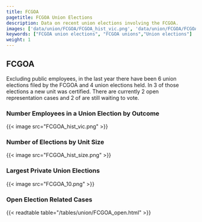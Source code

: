 ```yaml
---
title: FCGOA
pagetitle: FCGOA Union Elections
description: Data on recent union elections involving the FCGOA.
images: ['data/union/FCGOA/FCGOA_hist_vic.png', 'data/union/FCGOA/FCGOA_hist_size.png', 'data/union/FCGOA/FCGOA_10.png']
keywords: ["FCGOA union elections", "FCGOA unions","Union elections"]
weight: 1
---
```

##  FCGOA

Excluding public employees, in the last year there have been 6 union elections filed by the FCGOA and 4 union elections held. In 3 of those elections a new unit was certified. There are currently 2 open representation cases and 2 of are still waiting to vote.

### Number Employees in a Union Election by Outcome
{{< image src="FCGOA_hist_vic.png" >}}

### Number of Elections by Unit Size
{{< image src="FCGOA_hist_size.png" >}}

### Largest Private Union Elections
{{< image src="FCGOA_10.png" >}}

### Open Election Related Cases
{{< readtable table="/tables/union/FCGOA_open.html" >}}

